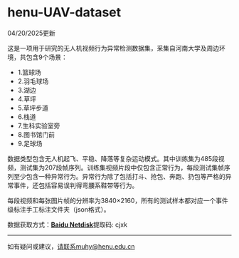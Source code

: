# henu-UAV-dataset
04/20/2025更新  

这是一项用于研究的无人机视频行为异常检测数据集，采集自河南大学及周边环境，共包含9个场景：  
* 1.篮球场  
* 2.羽毛球场  
* 3.湖边  
* 4.草坪  
* 5.草坪步道  
* 6.栈道  
* 7.生科实验室旁  
* 8.图书馆门前  
* 9.足球场
  
数据类型包含无人机起飞、平稳、降落等复杂运动模式。其中训练集为485段视频，测试集为207段帧序列。训练集视频片段中仅包含正常行为，每段测试集帧序列至少包含一种异常行为。异常行为除了包括打斗、抢包、奔跑、扔包等严格的异常事件，还包括容易误判得弯腰系鞋带等行为。  

每段视频和每张图片帧的分辨率为3840×2160，所有的测试样本都对应一个事件级标注手工标注文件夹（json格式）。

数据获取方式：[**Baidu Netdisk**](https://pan.baidu.com/s/1s5SdfE7SKp8YeVLgiFTNsQ)提取码: cjxk 

---
如有疑问或建议，请联系muhy@henu.edu.cn
